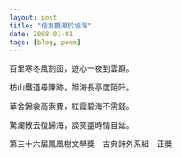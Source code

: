```yaml
---
layout: post
title: "偕友觀潮於旭海"
date: 2008-01-01
tags: [blog, poem]
---
```


百里寒冬風割面，遊心一夜到雲巔。

枋山鐵道尋陳跡，旭海長亭度陌阡。

華舍錦衾高索費，紅霞碧海不需錢。

驚瀾散去復歸海，談笑盡時情自延。

<!--more-->

第三十六屆鳳凰樹文學獎　古典詩外系組　正獎
